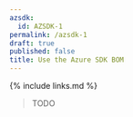 ```yaml
---
azsdk:
  id: AZSDK-1
permalink: /azsdk-1
draft: true
published: false
title: Use the Azure SDK BOM
---
```


{% include links.md %}

> TODO